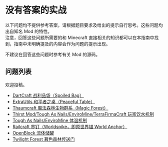 # 没有答案的实战

以下问题均不提供参考答案，请根据题目要求及给出的提示自行思考。这些问题均出自知名 Mod 的特性。  
注意，回答这些问题所需要的和 Minecraft 直接相关的知识都可以在本指南中找到，指南中未明确提及的内容会作为问题的提示出现。
<!-- 换言之，不存在超纲的问题，超纲的问题都是 Bug，请尽快反馈 -->

不建议在回答这些问题时参考有关 Mod 的源码。

## 问题列表

欢迎投稿。

  - [DartCraft 战利品袋（Spoiled Bag）][q1]
  - [ExtraUtils 和平者之桌（Peaceful Table）][q2]
  - [Thaumcraft 魔法森林生物群系（Magic Forest）][q3]
  - [Thirst Mod/Tough As Nails/EnviroMine/TerraFirmaCraft 玩家饮水机制][q4]
  - [Tough As Nails/EnviroMine 体温机制][q5]
  - [Railcraft 界钉（Worldspike，即原世界锚 World Anchor）][q6]
  - [OpenBlock 流体储罐][q7]
  - [Twilight Forest 暮色森林传送门][q8]

[q1]: practice-1.md
[q2]: practice-2.md
[q3]: practice-3.md
[q4]: practice-4.md
[q5]: practice-5.md
[q6]: practice-6.md
[q7]: practice-7.md
[q8]: practice-8.md
